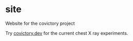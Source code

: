 # site
Website for the covictory project

Try [covictory.dev](https://covictory.dev) for the current chest X ray experiments.
